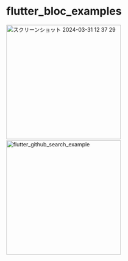 # flutter_bloc_examples

<div>
<img width="300" alt="スクリーンショット 2024-03-31 12 37 29" src="https://github.com/katafuchix/flutter_bloc_examples/assets/6063541/b66e1374-fa82-426d-a74a-f4be3b0217d3">
&nbsp;&nbsp;
<img width="300" alt="flutter_github_search_example" src="https://github.com/katafuchix/flutter_bloc_examples/assets/6063541/f760ef25-fdc8-44ef-9d6d-c5b2f355b9f4">

</div>
